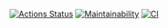 [![Actions Status](https://github.com/Alex-K1m/frontend-project-lvl1/workflows/hexlet-check/badge.svg)](https://github.com/Alex-K1m/frontend-project-lvl1/actions)
[![Maintainability](https://api.codeclimate.com/v1/badges/a9b3e461624785e82a4d/maintainability)](https://codeclimate.com/github/Alex-K1m/frontend-project-lvl1/maintainability)
[![CI](https://github.com/Alex-K1m/frontend-project-lvl1/actions/workflows/ci.yml/badge.svg?branch=main)](https://github.com/Alex-K1m/frontend-project-lvl1/actions/workflows/ci.yml)
